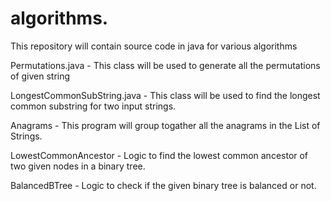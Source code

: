# algorithms.
This repository will contain source code in java for various algorithms 

Permutations.java - This class will be used to generate all the permutations of given string

LongestCommonSubString.java - This class will be used to find the longest common substring for two input strings.

Anagrams - This program will group togather all the anagrams in the List of Strings.

LowestCommonAncestor  - Logic to find the lowest common ancestor of two given nodes in a binary tree.

BalancedBTree - Logic to check if the given binary tree is balanced or not.